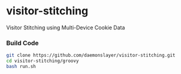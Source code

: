 # visitor-stitching
Visitor Stitching using Multi-Device Cookie Data

### Build Code

```bash
git clone https://github.com/daemonslayer/visitor-stitching.git
cd visitor-stitching/groovy
bash run.sh
```
